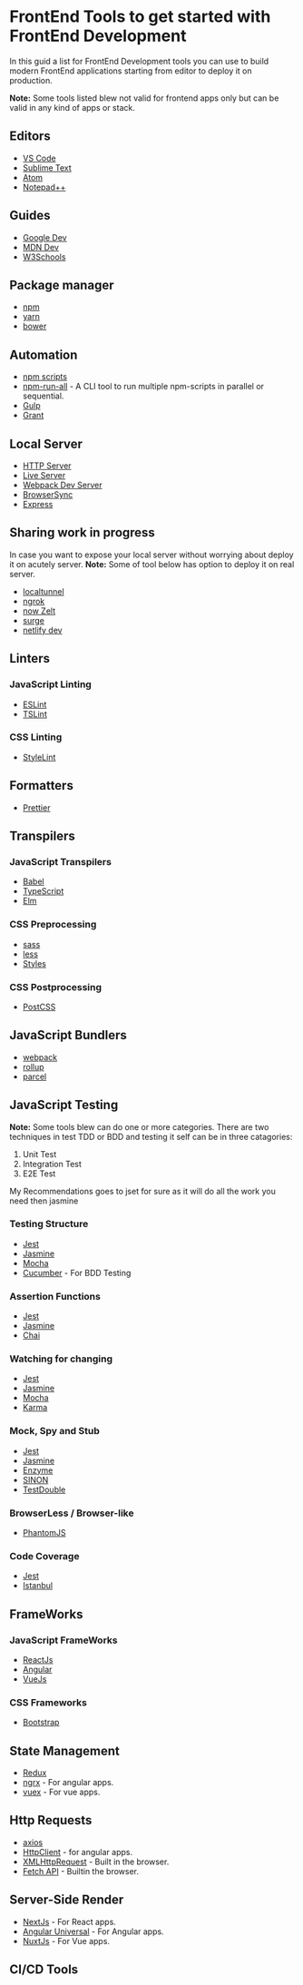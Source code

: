 # FrontEnd Tools to get started with FrontEnd Development

In this guid a list for FrontEnd Development tools you can use to build modern FrontEnd applications starting from editor to deploy it on production.

**Note:** Some tools listed blew not valid for frontend apps only but can be valid in any kind of apps or stack.

## Editors

- [VS Code](https://code.visualstudio.com/)
- [Sublime Text](https://www.sublimetext.com/)
- [Atom](https://atom.io/)
- [Notepad++](https://notepad-plus-plus.org/)

## Guides

- [Google Dev](https://web.dev/)
- [MDN Dev](https://developer.mozilla.org/en-US/)
- [W3Schools](https://www.w3schools.com/)

## Package manager

- [npm](https://www.npmjs.com/)
- [yarn](https://yarnpkg.com/)
- [bower](https://bower.io/)

## Automation

- [npm scripts](https://docs.npmjs.com/misc/scripts)
- [npm-run-all](https://github.com/mysticatea/npm-run-all) - A CLI tool to run multiple npm-scripts in parallel or sequential.
- [Gulp](https://gulpjs.com/)
- [Grant](https://gruntjs.com/)

## Local Server

- [HTTP Server](https://github.com/http-party/http-server)
- [Live Server](https://github.com/tapio/live-server)
- [Webpack Dev Server](https://webpack.js.org/configuration/dev-server/)
- [BrowserSync](https://www.browsersync.io/)
- [Express](https://www.express.com/)

## Sharing work in progress

In case you want to expose your local server without worrying about deploy it on acutely server.
**Note:** Some of tool below has option to deploy it on real server.

- [localtunnel](https://github.com/localtunnel/localtunnel)
- [ngrok](https://ngrok.com/)
- [now Zelt](https://zeit.co/)
- [surge](https://surge.sh/)
- [netlify dev](https://www.netlify.com/products/dev/)

## Linters

### JavaScript Linting

- [ESLint](https://eslint.org/)
- [TSLint](https://palantir.github.io/tslint/)

### CSS Linting

- [StyleLint](https://stylelint.io/)

## Formatters

- [Prettier](https://prettier.io/)

## Transpilers

### JavaScript Transpilers

- [Babel](https://babeljs.io/)
- [TypeScript](https://www.typescriptlang.org/)
- [Elm](https://elm-lang.org/)

### CSS Preprocessing

- [sass](https://sass-lang.com/)
- [less](http://lesscss.org/)
- [Styles](https://stylus-lang.com/)

### CSS Postprocessing

- [PostCSS](https://postcss.org/)

## JavaScript Bundlers

- [webpack](https://webpack.js.org/)
- [rollup](https://rollupjs.org/)
- [parcel](https://parceljs.org/)

## JavaScript Testing

**Note:** Some tools blew can do one or more categories.
There are two techniques in test TDD or BDD and testing it self can be in three catagories:

1. Unit Test
2. Integration Test
3. E2E Test

My Recommendations goes to jset for sure as it will do all the work you need then jasmine

### Testing Structure

- [Jest](https://jestjs.io/)
- [Jasmine](https://jasmine.github.io/)
- [Mocha](https://mochajs.org/)
- [Cucumber](https://cucumber.io/) - For BDD Testing

### Assertion Functions

- [Jest](https://jestjs.io/)
- [Jasmine](https://jasmine.github.io/)
- [Chai](https://www.chaijs.com/)

### Watching for changing

- [Jest](https://jestjs.io/)
- [Jasmine](https://jasmine.github.io/)
- [Mocha](https://mochajs.org/)
- [Karma](https://karma-runner.github.io/4.0/index.html)

### Mock, Spy and Stub

- [Jest](https://jestjs.io/)
- [Jasmine](https://jasmine.github.io/)
- [Enzyme](https://enzymejs.github.io/enzyme/)
- [SINON](https://sinonjs.org/)
- [TestDouble](https://github.com/testdouble/testdouble.js/)

### BrowserLess / Browser-like

- [PhantomJS](https://phantomjs.org/)

### Code Coverage

- [Jest](https://jestjs.io/)
- [Istanbul](https://istanbul.js.org/)

## FrameWorks

### JavaScript FrameWorks

- [ReactJs](https://reactjs.org/)
- [Angular](https://angular.io/)
- [VueJs](https://vuejs.org/)

### CSS Frameworks

- [Bootstrap](https://getbootstrap.com/)

## State Management

- [Redux](https://redux.js.org/)
- [ngrx](https://ngrx.io/) - For angular apps.
- [vuex](https://vuex.vuejs.org/) - For vue apps.

## Http Requests

- [axios](https://github.com/axios/axios)
- [HttpClient](https://angular.io/guide/http) - for angular apps.
- [XMLHttpRequest](https://developer.mozilla.org/en-US/docs/Web/API/XMLHttpRequest) - Built in the browser.
- [Fetch API](https://developer.mozilla.org/en-US/docs/Web/API/Fetch_API) - Builtin the browser.

## Server-Side Render

- [NextJs](https://nextjs.org/) - For React apps.
- [Angular Universal](https://angular.io/guide/universal) - For Angular apps.
- [NuxtJs](https://nuxtjs.org/) - For Vue apps.

## CI/CD Tools

##
